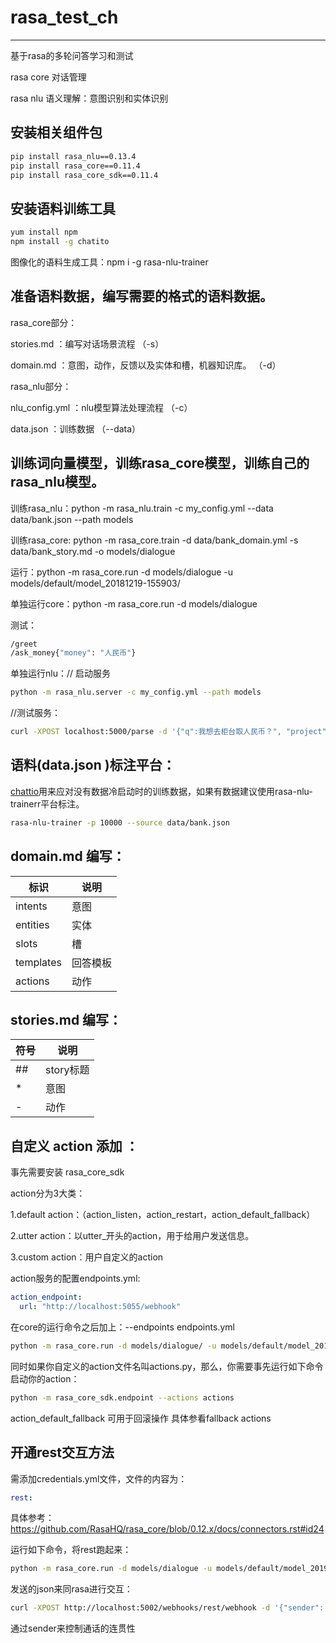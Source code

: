 # rasa_test_ch
---

基于rasa的多轮问答学习和测试

rasa core 对话管理

rasa nlu 语义理解：意图识别和实体识别


## 安装相关组件包

```bash
pip install rasa_nlu==0.13.4
pip install rasa_core==0.11.4
pip install rasa_core_sdk==0.11.4
```


## 安装语料训练工具

```bash
yum install npm
npm install -g chatito
```

图像化的语料生成工具：npm i -g rasa-nlu-trainer


## 准备语料数据，编写需要的格式的语料数据。

rasa_core部分：

stories.md ：编写对话场景流程 	（-s）

domain.md ：意图，动作，反馈以及实体和槽，机器知识库。	（-d）

rasa_nlu部分：

nlu_config.yml ：nlu模型算法处理流程 （-c）

data.json ：训练数据	（--data）


## 训练词向量模型，训练rasa_core模型，训练自己的rasa_nlu模型。

训练rasa_nlu：python -m rasa_nlu.train -c my_config.yml --data data/bank.json --path models

训练rasa_core:  python -m rasa_core.train -d data/bank_domain.yml -s data/bank_story.md -o models/dialogue

运行：python -m rasa_core.run -d models/dialogue -u models/default/model_20181219-155903/

单独运行core：python -m rasa_core.run -d models/dialogue

测试：

```bash
/greet
/ask_money{"money": "人民币"}
```

单独运行nlu：// 启动服务

```bash
python -m rasa_nlu.server -c my_config.yml --path models
```

//测试服务：

```bash
curl -XPOST localhost:5000/parse -d '{"q":我想去柜台取人民币？", "project": "", "model": "model_20180912-202427"}' | python -mjson.tool
```

## 语料(data.json )标注平台：

[chattio](https://github.com/rodrigopivi/Chatito)用来应对没有数据冷启动时的训练数据，如果有数据建议使用rasa-nlu-trainerr平台标注。

```bash
rasa-nlu-trainer -p 10000 --source data/bank.json
```


## domain.md 编写：

 标识    |    说明
----------------- | -----------------
 intents | 意图
 entities | 实体
 slots | 槽
 templates | 回答模板
 actions | 动作


## stories.md 编写：

符号    |    说明
----------------- | -----------------
 ##| story标题
 *| 意图
 -| 动作


## 自定义 action 添加 ：

事先需要安装 rasa_core_sdk

action分为3大类：

1.default action：（action_listen，action_restart，action_default_fallback）

2.utter action：以utter_开头的action，用于给用户发送信息。

3.custom action：用户自定义的action

action服务的配置endpoints.yml:

```yml
action_endpoint:
  url: "http://localhost:5055/webhook"
```

在core的运行命令之后加上：--endpoints endpoints.yml

```bash
python -m rasa_core.run -d models/dialogue/ -u models/default/model_20181220-110910/ --endpoints endpoints.yml
```

同时如果你自定义的action文件名叫actions.py，那么，你需要事先运行如下命令启动你的action：

```bash
python -m rasa_core_sdk.endpoint --actions actions
```

action_default_fallback 可用于回滚操作 具体参看fallback actions


## 开通rest交互方法

需添加credentials.yml文件，文件的内容为：

```yml
rest:
```

具体参考：https://github.com/RasaHQ/rasa_core/blob/0.12.x/docs/connectors.rst#id24

运行如下命令，将rest跑起来：

```bash
python -m rasa_core.run -d models/dialogue -u models/default/model_20190110-150650/ --endpoints endpoints.yml --port 5002 --credentials credentials.yml
```

发送的json来同rasa进行交互：

```bash
curl -XPOST http://localhost:5002/webhooks/rest/webhook -d '{"sender": "user1", "message": "你好"}' -H "Content-type: application/json"
```

通过sender来控制通话的连贯性
